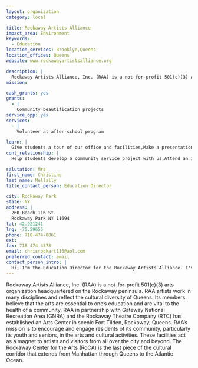 ```yaml
---
layout: organization
category: local

title: Rockaway Artists Alliance
impact_area: Environment
keywords: 
  - Education
location_services: Brooklyn,Queens
location_offices: Queens
website: www.rockawayartistsalliance.org

description: |
  Rockaway Artists Alliance, Inc. (RAA) is a not-for-profit 501(c)(3) arts organization headquartered on the Rockaway peninsula.  RAA artists work in many disciplines and reflect the cultural diversity of Queens.  Its members believe that the arts are essential to one’s education and are vital to the health of a community.  RAA in partnership with Gateway National Recreation Area (GNRA) and the Rockaway Theatre Company (RTC) has established an Arts Center in scenic Fort Tilden, Rockaway, Queens.  RAA’s mission is to encourage and engage residents of its community, particularly its youth and seniors, in the arts and cultural activities.  These facilities act as a magnet to artists and visitors from all over the city and beyond.  The Rockaway Center for the Arts (RoCA) is the last piece of the cultural corridor that extends from Manhattan through Queens to the Atlantic Ocean.
mission: 

cash_grants: yes
grants: 
  - |
    Community beautification projects
service_opp: yes
services: 
  - |
    Volunteer at after-school program

learn: |
  Give students a tour of our office and facilities,Make a presentation about our organization,Speak over the phone about our work
cont_relationship: |
  Help students develop a community service project with us,Attend an in-school Check Award Assembly if we receive a grant,Help students tell local newspapers and media about their grant and/or project with us,Educate the school by leading a workshop,Collect pennies during the Penny Harvest next fall

salutation: Mrs
first_name: Christine
last_name: Mullally
title_contact_person: Education Director

city: Rockaway Park
state: NY
address: |
  260 Beach 116 St.  
  Rockaway Park NY 11694
lat: 42.921241
lng: -75.59655
phone: 718-474-0861
ext: 
fax: 718 474 4373
email: chrisrockart116@aol.com
preferred_contact: email
contact_person_intro: |
  Hi, I'm the Education Director for the Rockaway Artists Alliance. I've worked here for ten years. I'm the co-director of our kidsmART after-school and summer day camp. We have art, performing and sports workshops.
---
```

Rockaway Artists Alliance, Inc. (RAA) is a not-for-profit 501(c)(3) arts organization headquartered on the Rockaway peninsula.  RAA artists work in many disciplines and reflect the cultural diversity of Queens.  Its members believe that the arts are essential to one’s education and are vital to the health of a community.  RAA in partnership with Gateway National Recreation Area (GNRA) and the Rockaway Theatre Company (RTC) has established an Arts Center in scenic Fort Tilden, Rockaway, Queens.  RAA’s mission is to encourage and engage residents of its community, particularly its youth and seniors, in the arts and cultural activities.  These facilities act as a magnet to artists and visitors from all over the city and beyond.  The Rockaway Center for the Arts (RoCA) is the last piece of the cultural corridor that extends from Manhattan through Queens to the Atlantic Ocean.